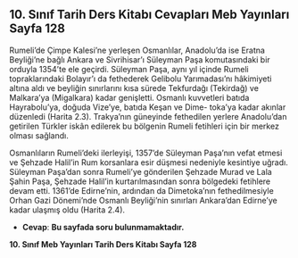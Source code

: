 ## 10. Sınıf Tarih Ders Kitabı Cevapları Meb Yayınları Sayfa 128

Rumeli’de Çimpe Kalesi’ne yerleşen Osmanlılar, Anadolu’da ise Eratna Beyliği’ne bağlı Ankara ve Sivrihisar’ı Süleyman Paşa komutasındaki bir orduyla 1354’te ele geçirdi. Süleyman Paşa, aynı yıl içinde Rumeli topraklarındaki Bolayır’ı da fethederek Gelibolu Yarımadası’nı hâkimiyeti altına aldı ve beyliğin sınırlarını kısa sürede Tekfurdağı (Tekirdağ) ve Malkara’ya (Migalkara) kadar genişletti. Osmanlı kuvvetleri batıda Hayrabolu’ya, doğuda Vize’ye, batıda Keşan ve Dime- toka’ya kadar akınlar düzenledi (Harita 2.3). Trakya’nın güneyinde fethedilen yerlere Anadolu’dan getirilen Türkler iskân edilerek bu bölgenin Rumeli fetihleri için bir merkez olması sağlandı.

Osmanlıların Rumeli’deki ilerleyişi, 1357’de Süleyman Paşa’nın vefat etmesi ve Şehzade Halil’in Rum korsanlara esir düşmesi nedeniyle kesintiye uğradı. Süleyman Paşa’dan sonra Rumeli’ye gönderilen Şehzade Murad ve Lala Şahin Paşa, Şehzade Halil’in kurtarılmasından sonra bölgedeki fetihlere devam etti. 1361’de Edirne’nin, ardından da Dimetoka’nın fethedilmesiyle Orhan Gazi Dönemi’nde Osmanlı Beyliği’nin sınırları Ankara’dan Edirne’ye kadar ulaşmış oldu (Harita 2.4).

* **Cevap**: **Bu sayfada soru bulunmamaktadır.**

**10. Sınıf Meb Yayınları Tarih Ders Kitabı Sayfa 128**